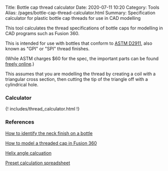 Title: Bottle cap thread calculator
Date: 2020-07-11 10:20
Category: Tools
Alias: /pages/bottle-cap-thread-calculator.html
Summary: Specification calculator for plastic bottle cap threads for use in CAD modelling 

This tool calculates the thread specifications of bottle caps for modelling in CAD programs such as Fusion 360. 

This is intended for use with bottles that conform to [ASTM D2911](https://www.astm.org/Standards/D2911.htm),
also known as "GPI" or "SPI" thread finishes. 

(While ASTM charges $60 for the spec, the important parts can be found [freely online](https://www.sanleplastics.com/solution/plastic-bottle-cap-threads-specifications/).)

This assumes that you are modelling the thread by creating a coil with a triangular cross section, then
cutting the tip of the triangle off with a cylindrical hole. 

### Calculator

{! includes/thread_calculator.html !}

### References

[How to identify the neck finish on a bottle](https://www.mjspackaging.com/resources/training-technical-specs/neck-finish-information)

[How to model a threaded cap in Fusion 360](https://www.youtube.com/watch?v=-BS9KR-B9U4)

[Helix angle calcuation](https://www.premierformtools.co.uk/assets/pdf/DC18.pdf)

[Preset calculation spreadsheet](/static/thread_specs.xlsx)
